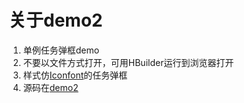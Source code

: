 # 关于demo2

  1. 单例任务弹框demo
  2. 不要以文件方式打开，可用HBuilder运行到浏览器打开
  3. 样式仿[Iconfont][1]的任务弹框
  4. 源码在[demo2][2]

[1]: https://www.iconfont.cn/
[2]: https://github.com/LIAO-QI/Shiina-repository/tree/demo2
